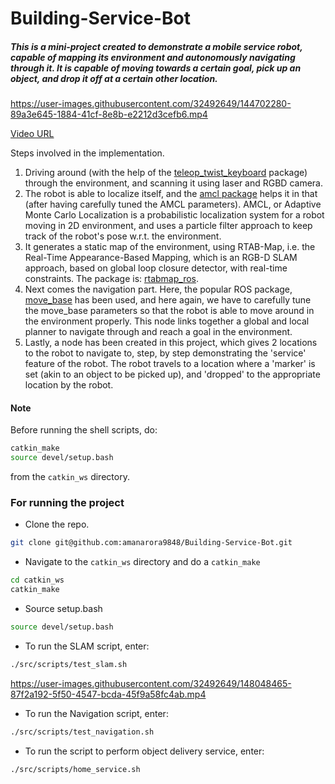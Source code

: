 # Building-Service-Bot


##### This is a mini-project created to demonstrate a mobile service robot, capable of mapping its environment and autonomously navigating through it. It is capable of moving towards a certain goal, pick up an object, and drop it off at a certain other location.


https://user-images.githubusercontent.com/32492649/144702280-89a3e645-1884-41cf-8e8b-e2212d3cefb6.mp4

[Video URL](https://youtu.be/j68kPhCX8aM)

Steps involved in the implementation.

1. Driving around (with the help of the [teleop_twist_keyboard](http://wiki.ros.org/teleop_twist_keyboard) package) through the environment, and scanning it using laser and RGBD camera. 
2. The robot is able to localize itself, and the [amcl package](http://wiki.ros.org/amcl) helps it in that (after having carefully tuned the AMCL parameters). AMCL, or Adaptive Monte Carlo Localization is a probabilistic localization system for a robot moving in 2D environment, and uses a particle filter approach to keep track of the robot's pose w.r.t. the environment.
3. It generates a static map of the environment, using RTAB-Map, i.e. the Real-Time Appearance-Based Mapping, which is an RGB-D SLAM approach, based on global loop closure detector, with real-time constraints. The package is: [rtabmap_ros](http://wiki.ros.org/rtabmap_ros).
4. Next comes the navigation part. Here, the popular ROS package, [move_base](http://wiki.ros.org/move_base) has been used, and here again, we have to carefully tune the move_base parameters so that the robot is able to move around in the environment properly. This node links together a global and local planner to navigate through and reach a goal in the environment.
5. Lastly, a node has been created in this project, which gives 2 locations to the robot to navigate to, step, by step demonstrating the 'service' feature of the robot. The robot travels to a location where a 'marker' is set (akin to an object to be picked up), and 'dropped' to the appropriate location by the robot. 


#### Note

Before running the shell scripts, do:

```bash
catkin_make
source devel/setup.bash
```
from the `catkin_ws` directory.

### For running the project

- Clone the repo.
```bash
git clone git@github.com:amanarora9848/Building-Service-Bot.git
```

- Navigate to the `catkin_ws` directory and do a `catkin_make`
```bash
cd catkin_ws
catkin_make
```

- Source setup.bash
```bash
source devel/setup.bash
```

- To run the SLAM script, enter:
```bash
./src/scripts/test_slam.sh
```
https://user-images.githubusercontent.com/32492649/148048465-87f2a192-5f50-4547-bcda-45f9a58fc4ab.mp4

- To run the Navigation script, enter:
```bash
./src/scripts/test_navigation.sh
```

- To run the script to perform object delivery service, enter:
```bash
./src/scripts/home_service.sh
```
